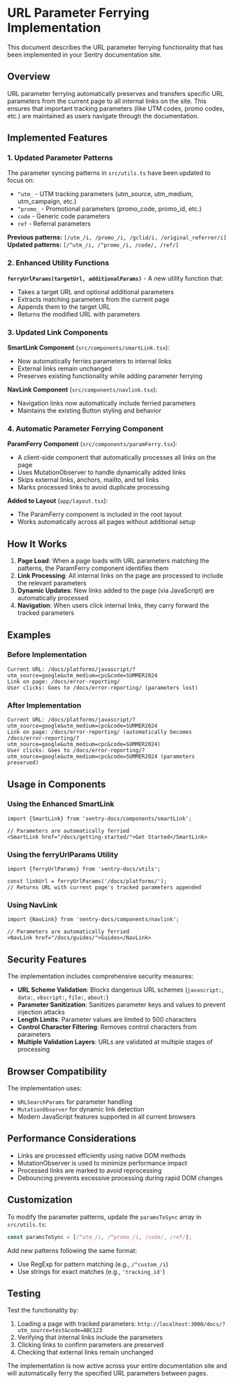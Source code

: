# URL Parameter Ferrying Implementation

This document describes the URL parameter ferrying functionality that has been implemented in your Sentry documentation site.

## Overview

URL parameter ferrying automatically preserves and transfers specific URL parameters from the current page to all internal links on the site. This ensures that important tracking parameters (like UTM codes, promo codes, etc.) are maintained as users navigate through the documentation.

## Implemented Features

### 1. Updated Parameter Patterns

The parameter syncing patterns in `src/utils.ts` have been updated to focus on:
- `^utm_` - UTM tracking parameters (utm_source, utm_medium, utm_campaign, etc.)
- `^promo_` - Promotional parameters (promo_code, promo_id, etc.)
- `code` - Generic code parameters
- `ref` - Referral parameters

**Previous patterns:** `[/utm_/i, /promo_/i, /gclid/i, /original_referrer/i]`
**Updated patterns:** `[/^utm_/i, /^promo_/i, /code/, /ref/]`

### 2. Enhanced Utility Functions

**`ferryUrlParams(targetUrl, additionalParams)`** - A new utility function that:
- Takes a target URL and optional additional parameters
- Extracts matching parameters from the current page
- Appends them to the target URL
- Returns the modified URL with parameters

### 3. Updated Link Components

**SmartLink Component** (`src/components/smartLink.tsx`):
- Now automatically ferries parameters to internal links
- External links remain unchanged
- Preserves existing functionality while adding parameter ferrying

**NavLink Component** (`src/components/navlink.tsx`):
- Navigation links now automatically include ferried parameters
- Maintains the existing Button styling and behavior

### 4. Automatic Parameter Ferrying Component

**ParamFerry Component** (`src/components/paramFerry.tsx`):
- A client-side component that automatically processes all links on the page
- Uses MutationObserver to handle dynamically added links
- Skips external links, anchors, mailto, and tel links
- Marks processed links to avoid duplicate processing

**Added to Layout** (`app/layout.tsx`):
- The ParamFerry component is included in the root layout
- Works automatically across all pages without additional setup

## How It Works

1. **Page Load**: When a page loads with URL parameters matching the patterns, the ParamFerry component identifies them
2. **Link Processing**: All internal links on the page are processed to include the relevant parameters
3. **Dynamic Updates**: New links added to the page (via JavaScript) are automatically processed
4. **Navigation**: When users click internal links, they carry forward the tracked parameters

## Examples

### Before Implementation
```
Current URL: /docs/platforms/javascript/?utm_source=google&utm_medium=cpc&code=SUMMER2024
Link on page: /docs/error-reporting/
User clicks: Goes to /docs/error-reporting/ (parameters lost)
```

### After Implementation
```
Current URL: /docs/platforms/javascript/?utm_source=google&utm_medium=cpc&code=SUMMER2024
Link on page: /docs/error-reporting/ (automatically becomes /docs/error-reporting/?utm_source=google&utm_medium=cpc&code=SUMMER2024)
User clicks: Goes to /docs/error-reporting/?utm_source=google&utm_medium=cpc&code=SUMMER2024 (parameters preserved)
```

## Usage in Components

### Using the Enhanced SmartLink
```tsx
import {SmartLink} from 'sentry-docs/components/smartLink';

// Parameters are automatically ferried
<SmartLink href="/docs/getting-started/">Get Started</SmartLink>
```

### Using the ferryUrlParams Utility
```tsx
import {ferryUrlParams} from 'sentry-docs/utils';

const linkUrl = ferryUrlParams('/docs/platforms/');
// Returns URL with current page's tracked parameters appended
```

### Using NavLink
```tsx
import {NavLink} from 'sentry-docs/components/navlink';

// Parameters are automatically ferried
<NavLink href="/docs/guides/">Guides</NavLink>
```

## Security Features

The implementation includes comprehensive security measures:
- **URL Scheme Validation**: Blocks dangerous URL schemes (`javascript:`, `data:`, `vbscript:`, `file:`, `about:`)
- **Parameter Sanitization**: Sanitizes parameter keys and values to prevent injection attacks
- **Length Limits**: Parameter values are limited to 500 characters
- **Control Character Filtering**: Removes control characters from parameters
- **Multiple Validation Layers**: URLs are validated at multiple stages of processing

## Browser Compatibility

The implementation uses:
- `URLSearchParams` for parameter handling
- `MutationObserver` for dynamic link detection
- Modern JavaScript features supported in all current browsers

## Performance Considerations

- Links are processed efficiently using native DOM methods
- MutationObserver is used to minimize performance impact
- Processed links are marked to avoid reprocessing
- Debouncing prevents excessive processing during rapid DOM changes

## Customization

To modify the parameter patterns, update the `paramsToSync` array in `src/utils.ts`:

```typescript
const paramsToSync = [/^utm_/i, /^promo_/i, /code/, /ref/];
```

Add new patterns following the same format:
- Use RegExp for pattern matching (e.g., `/^custom_/i`)
- Use strings for exact matches (e.g., `'tracking_id'`)

## Testing

Test the functionality by:
1. Loading a page with tracked parameters: `http://localhost:3000/docs/?utm_source=test&code=ABC123`
2. Verifying that internal links include the parameters
3. Clicking links to confirm parameters are preserved
4. Checking that external links remain unchanged

The implementation is now active across your entire documentation site and will automatically ferry the specified URL parameters between pages.